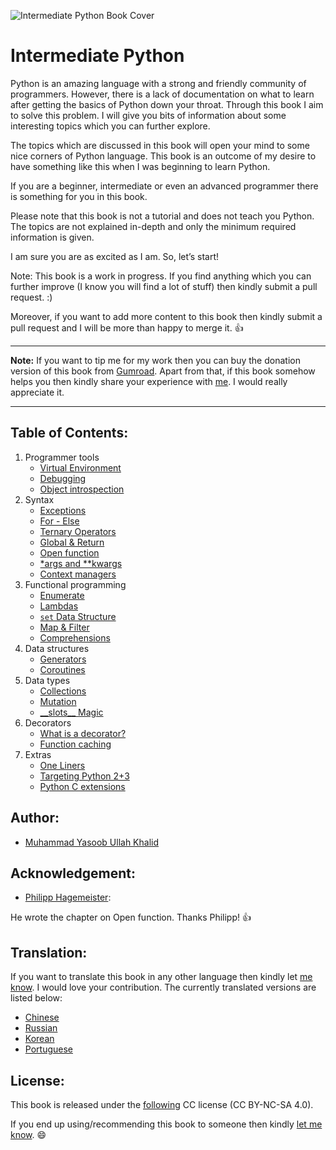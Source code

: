 ![Intermediate Python Book Cover](_static/cover.png)

Intermediate Python
===================

Python is an amazing language with a strong and friendly community of programmers. However, there is a lack of documentation on what to learn after getting the basics of Python down your throat. Through this book I aim to solve this problem. I will give you bits of information about some interesting topics which you can further explore.

The topics which are discussed in this book will open your mind to some nice corners of Python language. This book is an outcome of my desire to have something like this when I was beginning to learn Python.

If you are a beginner, intermediate or even an advanced programmer there is something for you in this book.

Please note that this book is not a tutorial and does not teach you Python. The topics are not explained in-depth and only the minimum required information is given.

I am sure you are as excited as I am. So, let’s start!

Note: This book is a work in progress. If you find anything which you can further improve (I know you will find a lot of stuff) then kindly submit a pull request. :)

Moreover, if you want to add more content to this book then kindly submit a pull request and I will be more than happy to merge it. :+1:

-------------------

**Note:** If you want to tip me for my work then you can buy the donation version of this book from [Gumroad](https://gum.co/intermediate_python). Apart from that, if this book somehow helps you then kindly share your experience with [me](mailto:yasoob.khld@gmail.com). I would really appreciate it.

-------------------

Table of Contents:
------------------
1) Programmer tools
    - [Virtual Environment](virtual_environment.rst)
    - [Debugging](debugging.rst)
    - [Object introspection](object_introspection.rst)
2) Syntax
    - [Exceptions](exceptions.rst)
    - [For - Else](for_-_else.rst)
    - [Ternary Operators](ternary_operators.rst)
    - [Global & Return](global_&_return.rst)
    - [Open function](open_function.rst)
    - [\*args and \*\*kwargs](args_and_kwargs.rst)
    - [Context managers](context_managers.rst)
3) Functional programming
    - [Enumerate](enumerate.rst)
    - [Lambdas](lambdas.rst)
    - [``set`` Data Structure](set_-_data_structure.rst)
    - [Map & Filter](map_filter.rst)
    - [Comprehensions](comprehensions.rst)
4) Data structures
    - [Generators](generators.rst)
    - [Coroutines](coroutines.rst)
5) Data types
    - [Collections](collections.rst)
    - [Mutation](mutation.rst)
    - [\_\_slots\_\_ Magic](__slots__magic.rst)
6) Decorators
    - [What is a decorator?](decorators.rst)
    - [Function caching](function_caching.rst)
7) Extras
    - [One Liners](one_liners.rst)
    - [Targeting Python 2+3](targeting_python_2_3.rst)
    - [Python C extensions](python_c_extension.rst)

Author:
------

- [Muhammad Yasoob Ullah Khalid](https://github.com/yasoob)

Acknowledgement:
----------------

- [Philipp Hagemeister](https://github.com/phihag):

He wrote the chapter on Open function. Thanks Philipp! :+1:

Translation:
------------
If you want to translate this book in any other language then kindly let [me know](mailto:yasoob.khld@gmail.com). I would love your contribution. The currently translated versions are listed below:

- [Chinese](https://github.com/eastlakeside/interpy-zh)
- [Russian](https://github.com/lancelote/interpy-ru)
- [Korean](https://github.com/DDanggle/interpy-kr)
- [Portuguese](https://github.com/joanasouza/intermediatePython)

License:
-------

This book is released under the [following](http://creativecommons.org/licenses/by-nc-sa/4.0/) CC license (CC BY-NC-SA 4.0).

If you end up using/recommending this book to someone then kindly [let me know](mailto:yasoob.khld@gmail.com). :smile:


